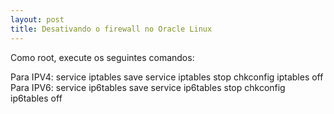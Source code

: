 ```yaml
---
layout: post
title: Desativando o firewall no Oracle Linux
---
```


Como root, execute os seguintes comandos:

<div class="message">
Para IPV4:
service iptables save
service iptables stop
chkconfig iptables off
</div>

<div class="message">
Para IPV6:
service ip6tables save
service ip6tables stop
chkconfig ip6tables off
</div>
